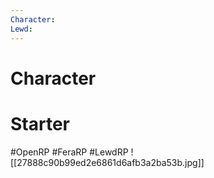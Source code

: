 ```yaml
---
Character: 
Lewd: 
---
```

# Character


# Starter


  

#OpenRP #FeraRP #LewdRP 
![[27888c90b99ed2e6861d6afb3a2ba53b.jpg]]